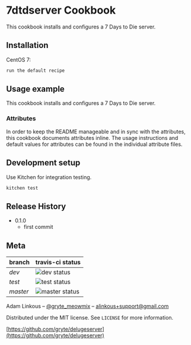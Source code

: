 # 7dtdserver Cookbook

This cookbook installs and configures a 7 Days to Die server.

## Installation

CentOS 7:

```bash
run the default recipe
```

## Usage example

This cookbook installs and configures a 7 Days to Die server.

### Attributes
In order to keep the README manageable and in sync with the attributes, this cookbook documents attributes inline. The usage instructions and default values for attributes can be found in the individual attribute files.

## Development setup

Use Kitchen for integration testing.

```bash
kitchen test
```

## Release History

* 0.1.0
    * first commit

## Meta

|branch|travis-ci status|
|------|----------------|
|*dev*|![dev status](https://travis-ci.org/gryte/7dtdserver.svg?branch=dev)|
|*test*|![test status](https://travis-ci.org/gryte/7dtdserver.svg?branch=test)|
|*master*|![master status](https://travis-ci.org/gryte/7dtdserver.svg?branch=master)|

Adam Linkous – [@gryte_meowmix](https://twitter.com/gryte_meowmix) – alinkous+support@gmail.com

Distributed under the MIT license. See ``LICENSE`` for more information.

[https://github.com/gryte/delugeserver](https://github.com/gryte/delugeserver)
